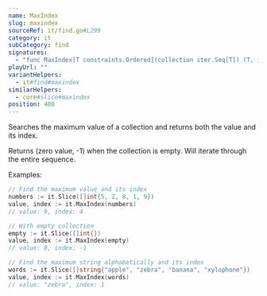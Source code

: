 ```yaml
---
name: MaxIndex
slug: maxindex
sourceRef: it/find.go#L299
category: it
subCategory: find
signatures:
  - "func MaxIndex[T constraints.Ordered](collection iter.Seq[T]) (T, int)"
playUrl: ""
variantHelpers:
  - it#find#maxindex
similarHelpers:
  - core#slice#maxindex
position: 480
---
```


Searches the maximum value of a collection and returns both the value and its index.

Returns (zero value, -1) when the collection is empty.
Will iterate through the entire sequence.

Examples:

```go
// Find the maximum value and its index
numbers := it.Slice([]int{5, 2, 8, 1, 9})
value, index := it.MaxIndex(numbers)
// value: 9, index: 4

// With empty collection
empty := it.Slice([]int{})
value, index := it.MaxIndex(empty)
// value: 0, index: -1

// Find the maximum string alphabetically and its index
words := it.Slice([]string{"apple", "zebra", "banana", "xylophone"})
value, index := it.MaxIndex(words)
// value: "zebra", index: 1
```